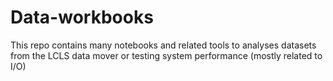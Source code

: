# Data-workbooks
This repo contains many notebooks and related tools to analyses datasets
from the LCLS data mover or testing system performance (mostly related to I/O)

